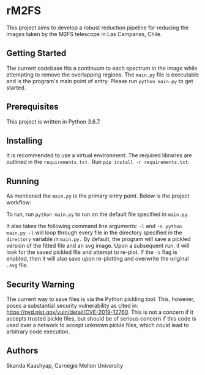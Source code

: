 # rM2FS
This project aims to develop a robust reduction pipeline for reducing the images taken by the M2FS telescope in Las Campanas, Chile.

## Getting Started
The current codebase fits a continuum to each spectrum in the image while attempting to remove the overlapping regions. The `main.py`
file is executable and is the program's main point of entry. Please run `python main.py` to get started.

## Prerequisites
This project is written in Python 3.6.7.

## Installing
It is recommended to use a virtual environment. The required libraries are outlined in the `requirements.txt.` Run `pip install -r requirements.txt`.

## Running
As mentioned the `main.py` is the primary entry point. Below is the project workflow:

To run, run `python main.py` to run on the default file specified in `main.py`. 

It also takes the following command line arguments: `-l` and `-s`. 
`python main.py -l` will loop through every file in the directory specified in the `directory` variable in `main.py.`
By default, the program will save a pickled version of the fitted file and an svg image. Upon a subsequent run, it will look for the saved pickled file and attempt to re-plot. If the `-s` flag is enabled, then it will also save upon re-plotting and overwrite the original `.svg` file.

## Security Warning
The current way to save files is via the Python pickling tool. This, however, poses a substantial security vulnerability as cited in: https://nvd.nist.gov/vuln/detail/CVE-2019-12760. This is not a concern if it accepts trusted pickle files, but should be of serious concern if this code is used over a network to accept unknown pickle files, which could lead to arbitrary code execution.

## Authors
Skanda Kaashyap, Carnegie Mellon University
